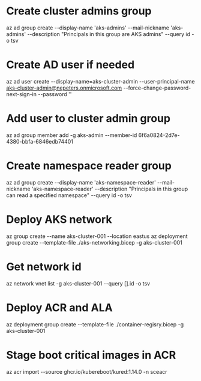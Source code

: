 # Create cluster admins group
az ad group create --display-name 'aks-admins' --mail-nickname 'aks-admins' --description "Principals in this group are AKS admins" --query id -o tsv

# Create AD user if needed
az ad user create --display-name=aks-cluster-admin --user-principal-name aks-cluster-admin@nepeters.onmicrosoft.com --force-change-password-next-sign-in --password ''

# Add user to cluster admin group
az ad group member add -g aks-admin --member-id 6f6a0824-2d7e-4380-bbfa-6846edb74401

# Create namespace reader group
az ad group create --display-name 'aks-namespace-reader' --mail-nickname 'aks-namespace-reader' --description "Principals in this group can read a specified namespace" --query id -o tsv

# Deploy AKS network
az group create --name aks-cluster-001 --location eastus
az deployment group create --template-file ./aks-networking.bicep -g aks-cluster-001

# Get network id
az network vnet list -g aks-cluster-001 --query [].id -o tsv

# Deploy ACR and ALA
az deployment group create --template-file ./container-regisry.bicep -g aks-cluster-001

# Stage boot critical images in ACR
az acr import --source ghcr.io/kubereboot/kured:1.14.0 -n sceacr